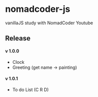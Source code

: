 # nomadcoder-js
vanillaJS study with NomadCoder Youtube

## Release

#### v 1.0.0
- Clock
- Greeting (get name -> painting)

#### v 1.0.1
- To do List (C R D)